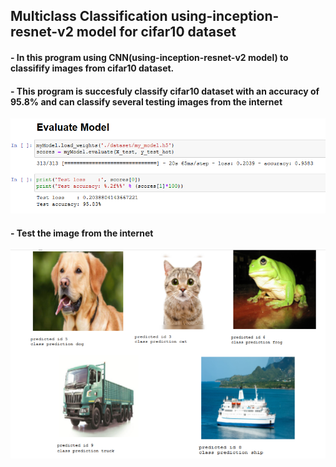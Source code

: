 ## Multiclass Classification using-inception-resnet-v2 model for cifar10 dataset
#### - In this program using CNN(using-inception-resnet-v2 model) to classifify images from cifar10 dataset. 
#### - This program is succesfuly classify cifar10 dataset with an accuracy of 95.8% and can classify several testing images from the internet
![](./pict/testing.PNG)

#### - Test the image from the internet 
![](./pict/internet_pred.PNG )
